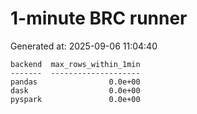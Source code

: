 # 1-minute BRC runner

Generated at: 2025-09-06 11:04:40

```text
backend  max_rows_within_1min
-------  --------------------
pandas                0.0e+00
dask                  0.0e+00
pyspark               0.0e+00
```
